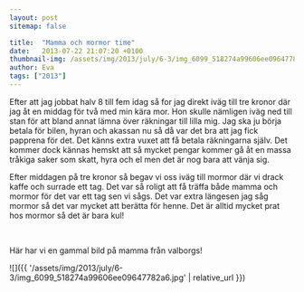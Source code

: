 ```yaml
---
layout: post
sitemap: false

title:  "Mamma och mormor time"
date:   2013-07-22 21:07:20 +0100
thumbnail-img: /assets/img/2013/july/6-3/img_6099_518274a99606ee09647782a6.jpg
author: Eva
tags: ["2013"]
---
```


Efter att jag jobbat halv 8 till fem idag så for jag direkt iväg till tre kronor där jag åt en middag för två med min kära mor. Hon skulle nämligen iväg ned till stan för att bland annat lämna över räkningar till lilla mig. Jag ska ju börja betala för bilen, hyran och akassan nu så då var det bra att jag fick papprena för det. Det känns extra vuxet att få betala räkningarna själv. Det kommer dock kännas hemskt att så mycket pengar kommer gå åt en massa tråkiga saker som skatt, hyra och el men det är nog bara att vänja sig. 

Efter middagen på tre kronor så begav vi oss iväg till mormor där vi drack kaffe och surrade ett tag. Det var så roligt att få träffa både mamma och mormor för det var ett tag sen vi sågs. Det var extra längesen jag såg mormor så det var mycket att berätta för henne. Det är alltid mycket prat hos mormor så det är bara kul!




 










Här har vi en gammal bild på mamma från valborgs!

![]({{ '/assets/img/2013/july/6-3/img_6099_518274a99606ee09647782a6.jpg'  | relative_url }})

